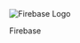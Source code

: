 <img src="/svg/skills/firebase.svg" alt="Firebase Logo" class="skill-image" />

<p class="skill-text">Firebase</p>
